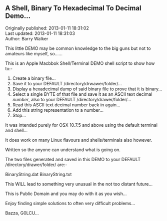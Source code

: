 ## A Shell, Binary To Hexadecimal To Decimal Demo...  
Originally published: 2013-01-11 18:31:02  
Last updated: 2013-01-11 18:31:03  
Author: Barry Walker  
  
This little DEMO may be common knowledge to the big guns but not to amateurs like myself, so......

This is an Apple Macbbok Shell/Terminal DEMO shell script to show how to:-

1) Create a binary file...
2) Save it to your DEFAULT /directory/drwawer/folder/...
3) Display a hexadecimal dump of said binary file to prove that it is binary...
4) Select a single BYTE of that file and save it as an ASCII text decimal _number_, also to your DEFAULT /directory/drawer/folder/...
5) Read this ASCII text decimal number back in again...
6) Add this string representation to a number...
7) Stop...

It was intended purely for OSX 10.7.5 and above using the default terminal and shell...

It does work on many Linux flavours and shells/terminals also however.

Written so the anyone can understand what is going on.

The two files generated and saved in this DEMO to your DEFAULT /directory/drawer/folder/ are:-

BinaryString.dat
BinaryString.txt

This WILL lead to something very unusual in the not too distant future...

This is Public Domain and you may do with it as you wish...

Enjoy finding simple solutions to often very difficult problems...

Bazza, G0LCU...
